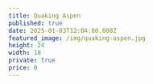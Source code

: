 ```yaml
---
title: Quaking Aspen
published: true
date: 2025-01-03T12:04:00.000Z
featured_image: /img/quaking-aspen.jpg
height: 24
width: 18
private: true
price: 0
---
```

